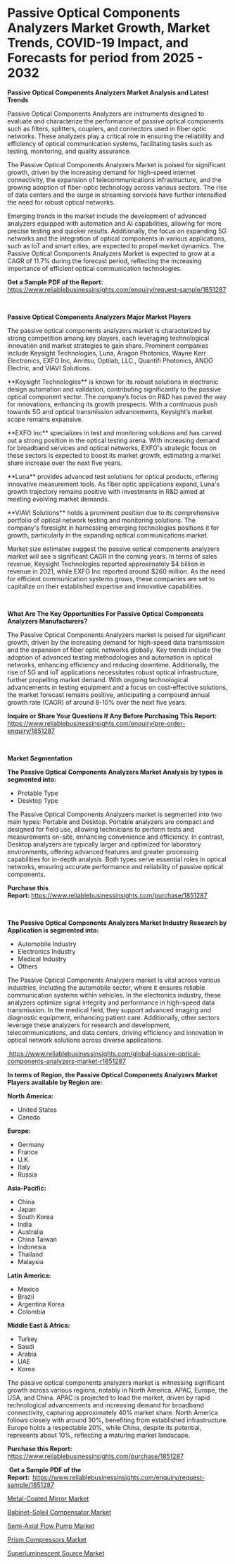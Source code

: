 <p><h1>Passive Optical Components Analyzers Market Growth, Market Trends, COVID-19 Impact, and Forecasts for period from 2025 - 2032</h1></p><p><strong>Passive Optical Components Analyzers Market Analysis and Latest Trends</strong></p>
<p><p>Passive Optical Components Analyzers are instruments designed to evaluate and characterize the performance of passive optical components such as filters, splitters, couplers, and connectors used in fiber optic networks. These analyzers play a critical role in ensuring the reliability and efficiency of optical communication systems, facilitating tasks such as testing, monitoring, and quality assurance.</p><p>The Passive Optical Components Analyzers Market is poised for significant growth, driven by the increasing demand for high-speed internet connectivity, the expansion of telecommunications infrastructure, and the growing adoption of fiber-optic technology across various sectors. The rise of data centers and the surge in streaming services have further intensified the need for robust optical networks.</p><p>Emerging trends in the market include the development of advanced analyzers equipped with automation and AI capabilities, allowing for more precise testing and quicker results. Additionally, the focus on expanding 5G networks and the integration of optical components in various applications, such as IoT and smart cities, are expected to propel market dynamics. The Passive Optical Components Analyzers Market is expected to grow at a CAGR of 11.7% during the forecast period, reflecting the increasing importance of efficient optical communication technologies.</p></p>
<p><strong>Get a Sample PDF of the Report:&nbsp;</strong> <a href="https://www.reliablebusinessinsights.com/enquiry/request-sample/1851287?utm_campaign=84&utm_medium=2&utm_source=Github&utm_content=ia&utm_term=26032025&utm_id=passive-optical-components-analyzers">https://www.reliablebusinessinsights.com/enquiry/request-sample/1851287</a></p>
<p>&nbsp;</p>
<p><strong>Passive Optical Components Analyzers Major Market Players</strong></p>
<p><p>The passive optical components analyzers market is characterized by strong competition among key players, each leveraging technological innovation and market strategies to gain share. Prominent companies include Keysight Technologies, Luna, Aragon Photonics, Wayne Kerr Electronics, EXFO Inc, Anritsu, Optilab, LLC., Quantifi Photonics, ANDO Electric, and VIAVI Solutions.</p><p>**Keysight Technologies** is known for its robust solutions in electronic design automation and validation, contributing significantly to the passive optical component sector. The company’s focus on R&D has paved the way for innovations, enhancing its growth prospects. With a continuous push towards 5G and optical transmission advancements, Keysight’s market scope remains expansive.</p><p>**EXFO Inc** specializes in test and monitoring solutions and has carved out a strong position in the optical testing arena. With increasing demand for broadband services and optical networks, EXFO's strategic focus on these sectors is expected to boost its market growth, estimating a market share increase over the next five years.</p><p>**Luna** provides advanced test solutions for optical products, offering innovative measurement tools. As fiber optic applications expand, Luna's growth trajectory remains positive with investments in R&D aimed at meeting evolving market demands.</p><p>**VIAVI Solutions** holds a prominent position due to its comprehensive portfolio of optical network testing and monitoring solutions. The company's foresight in harnessing emerging technologies positions it for growth, particularly in the expanding optical communications market.</p><p>Market size estimates suggest the passive optical components analyzers market will see a significant CAGR in the coming years. In terms of sales revenue, Keysight Technologies reported approximately $4 billion in revenue in 2021, while EXFO Inc reported around $260 million. As the need for efficient communication systems grows, these companies are set to capitalize on their established expertise and innovative capabilities.</p></p>
<p>&nbsp;</p>
<p><strong>What Are The Key Opportunities For Passive Optical Components Analyzers Manufacturers?</strong></p>
<p><p>The Passive Optical Components Analyzers market is poised for significant growth, driven by the increasing demand for high-speed data transmission and the expansion of fiber optic networks globally. Key trends include the adoption of advanced testing methodologies and automation in optical networks, enhancing efficiency and reducing downtime. Additionally, the rise of 5G and IoT applications necessitates robust optical infrastructure, further propelling market demand. With ongoing technological advancements in testing equipment and a focus on cost-effective solutions, the market forecast remains positive, anticipating a compound annual growth rate (CAGR) of around 8-10% over the next five years.</p></p>
<p><strong>Inquire or Share Your Questions If Any Before Purchasing This Report:</strong> <a href="https://www.reliablebusinessinsights.com/enquiry/pre-order-enquiry/1851287?utm_campaign=84&utm_medium=2&utm_source=Github&utm_content=ia&utm_term=26032025&utm_id=passive-optical-components-analyzers">https://www.reliablebusinessinsights.com/enquiry/pre-order-enquiry/1851287</a></p>
<p>&nbsp;</p>
<p><strong>Market Segmentation</strong></p>
<p><strong>The Passive Optical Components Analyzers Market Analysis by types is segmented into:</strong></p>
<p><ul><li>Protable Type</li><li>Desktop Type</li></ul></p>
<p><p>The Passive Optical Components Analyzers market is segmented into two main types: Portable and Desktop. Portable analyzers are compact and designed for field use, allowing technicians to perform tests and measurements on-site, enhancing convenience and efficiency. In contrast, Desktop analyzers are typically larger and optimized for laboratory environments, offering advanced features and greater processing capabilities for in-depth analysis. Both types serve essential roles in optical networks, ensuring accurate performance and reliability of passive optical components.</p></p>
<p><strong>Purchase this Report:&nbsp;</strong><a href="https://www.reliablebusinessinsights.com/purchase/1851287?utm_campaign=84&utm_medium=2&utm_source=Github&utm_content=ia&utm_term=26032025&utm_id=passive-optical-components-analyzers">https://www.reliablebusinessinsights.com/purchase/1851287</a></p>
<p>&nbsp;</p>
<p><strong>The Passive Optical Components Analyzers Market Industry Research by Application is segmented into:</strong></p>
<p><ul><li>Automobile Industry</li><li>Electronics Industry</li><li>Medical Industry</li><li>Others</li></ul></p>
<p><p>The Passive Optical Components Analyzers market is vital across various industries, including the automobile sector, where it ensures reliable communication systems within vehicles. In the electronics industry, these analyzers optimize signal integrity and performance in high-speed data transmission. In the medical field, they support advanced imaging and diagnostic equipment, enhancing patient care. Additionally, other sectors leverage these analyzers for research and development, telecommunications, and data centers, driving efficiency and innovation in optical network solutions across diverse applications.</p></p>
<p><a href="https://www.reliablebusinessinsights.com/global-passive-optical-components-analyzers-market-r1851287?utm_campaign=84&utm_medium=2&utm_source=Github&utm_content=ia&utm_term=26032025&utm_id=passive-optical-components-analyzers">&nbsp;https://www.reliablebusinessinsights.com/global-passive-optical-components-analyzers-market-r1851287</a></p>
<p><strong>In terms of Region, the Passive Optical Components Analyzers Market Players available by Region are:</strong></p>
<p>
    <p> <strong> North America: </strong>
        <ul>
            <li>United States</li>
            <li>Canada</li>
        </ul>
        </p> 
    <p> <strong> Europe: </strong>
        <ul>
            <li>Germany</li>
            <li>France</li>
            <li>U.K.</li>
            <li>Italy</li>
            <li>Russia</li>
        </ul>
        </p> 
    <p> <strong> Asia-Pacific: </strong>
        <ul>
            <li>China</li>
            <li>Japan</li>
            <li>South Korea</li>
            <li>India</li>
            <li>Australia</li>
            <li>China Taiwan</li>
            <li>Indonesia</li>
            <li>Thailand</li>
            <li>Malaysia</li>
        </ul>
        </p> 
    <p> <strong> Latin America: </strong>
        <ul>
            <li>Mexico</li>
            <li>Brazil</li>
            <li>Argentina Korea</li>
            <li>Colombia</li>
        </ul>
        </p> 
    <p> <strong> Middle East & Africa: </strong>
        <ul>
            <li>Turkey</li>
            <li>Saudi</li>
            <li>Arabia</li>
            <li>UAE</li>
            <li>Korea</li>
        </ul>
    </p>
    </p>
<p><p>The passive optical components analyzers market is witnessing significant growth across various regions, notably in North America, APAC, Europe, the USA, and China. APAC is projected to lead the market, driven by rapid technological advancements and increasing demand for broadband connectivity, capturing approximately 40% market share. North America follows closely with around 30%, benefiting from established infrastructure. Europe holds a respectable 20%, while China, despite its potential, represents about 10%, reflecting a maturing market landscape.</p></p>
<p><strong>Purchase this Report: </strong><a href="https://www.reliablebusinessinsights.com/purchase/1851287?utm_campaign=84&utm_medium=2&utm_source=Github&utm_content=ia&utm_term=26032025&utm_id=passive-optical-components-analyzers">https://www.reliablebusinessinsights.com/purchase/1851287</a></p>
<p>&nbsp;<strong>Get a Sample PDF of the Report:&nbsp;&nbsp;</strong><a href="https://www.reliablebusinessinsights.com/enquiry/request-sample/1851287?utm_campaign=84&utm_medium=2&utm_source=Github&utm_content=ia&utm_term=26032025&utm_id=passive-optical-components-analyzers">https://www.reliablebusinessinsights.com/enquiry/request-sample/1851287</a></p>
<p><strong></strong></p>
<p><p><a href="https://github.com/kecixayaab/Market-Research-Report-List-1/blob/main/metal-coated-mirror-market.md?utm_campaign=84&utm_medium=2&utm_source=Github&utm_content=ia&utm_term=26032025&utm_id=passive-optical-components-analyzers">Metal-Coated Mirror Market</a></p><p><a href="https://github.com/vandelmanize/Market-Research-Report-List-1/blob/main/babinetsoleil-compensator-market.md?utm_campaign=84&utm_medium=2&utm_source=Github&utm_content=ia&utm_term=26032025&utm_id=passive-optical-components-analyzers">Babinet–Soleil Compensator Market</a></p><p><a href="https://github.com/saribuissawi/Market-Research-Report-List-1/blob/main/semi-axial-flow-pump-market.md?utm_campaign=84&utm_medium=2&utm_source=Github&utm_content=ia&utm_term=26032025&utm_id=passive-optical-components-analyzers">Semi-Axial Flow Pump Market</a></p><p><a href="https://github.com/gilerzelko7a/Market-Research-Report-List-1/blob/main/prism-compressors-market.md?utm_campaign=84&utm_medium=2&utm_source=Github&utm_content=ia&utm_term=26032025&utm_id=passive-optical-components-analyzers">Prism Compressors Market</a></p><p><a href="https://github.com/sentoljinqiu/Market-Research-Report-List-1/blob/main/superluminescent-source-market.md?utm_campaign=84&utm_medium=2&utm_source=Github&utm_content=ia&utm_term=26032025&utm_id=passive-optical-components-analyzers">Superluminescent Source Market</a></p></p>
